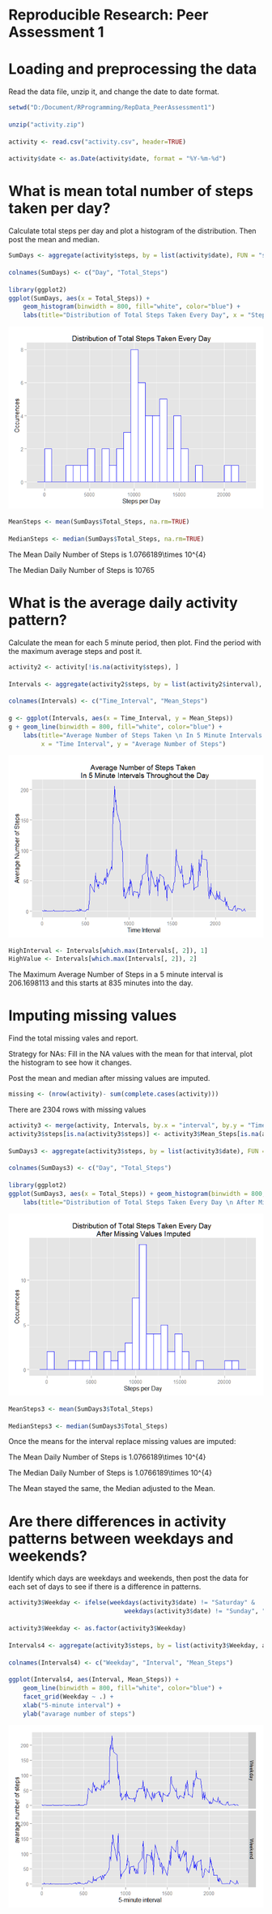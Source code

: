 # Reproducible Research: Peer Assessment 1


# Loading and preprocessing the data

Read the data file, unzip it, and change the date to date format.


```r
setwd("D:/Document/RProgramming/RepData_PeerAssessment1")

unzip("activity.zip")

activity <- read.csv("activity.csv", header=TRUE)

activity$date <- as.Date(activity$date, format = "%Y-%m-%d")
```

# What is mean total number of steps taken per day?

Calculate total steps per day and plot a histogram of the distribution. Then post the mean and median.


```r
SumDays <- aggregate(activity$steps, by = list(activity$date), FUN = "sum")

colnames(SumDays) <- c("Day", "Total_Steps")

library(ggplot2)
ggplot(SumDays, aes(x = Total_Steps)) + 
    geom_histogram(binwidth = 800, fill="white", color="blue") + 
    labs(title="Distribution of Total Steps Taken Every Day", x = "Steps per Day", y="Occurrences")
```

![](PA1_template_files/figure-html/question1-1.png) 

```r
MeanSteps <- mean(SumDays$Total_Steps, na.rm=TRUE)

MedianSteps <- median(SumDays$Total_Steps, na.rm=TRUE)
```

The Mean Daily Number of Steps is 1.0766189\times 10^{4}

The Median Daily Number of Steps is 10765

# What is the average daily activity pattern?

Calculate the mean for each 5 minute period, then plot.  Find the period with the maximum average steps and post it.


```r
activity2 <- activity[!is.na(activity$steps), ]

Intervals <- aggregate(activity2$steps, by = list(activity2$interval), FUN = "mean")

colnames(Intervals) <- c("Time_Interval", "Mean_Steps")

g <- ggplot(Intervals, aes(x = Time_Interval, y = Mean_Steps))
g + geom_line(binwidth = 800, fill="white", color="blue") + 
    labs(title="Average Number of Steps Taken \n In 5 Minute Intervals Throughout the Day", 
         x = "Time Interval", y = "Average Number of Steps")
```

![](PA1_template_files/figure-html/question2-1.png) 

```r
HighInterval <- Intervals[which.max(Intervals[, 2]), 1]
HighValue <- Intervals[which.max(Intervals[, 2]), 2]
```

The Maximum Average Number of Steps in a 5 minute interval is 206.1698113 and this starts at 835 minutes into the day.

# Imputing missing values

Find the total missing vales and report.

Strategy for NAs: Fill in the NA values with the mean for that interval, plot the histogram to see how it changes.  

Post the mean and median after missing values are imputed.


```r
missing <- (nrow(activity)- sum(complete.cases(activity)))
```

There are 2304 rows with missing values


```r
activity3 <- merge(activity, Intervals, by.x = "interval", by.y = "Time_Interval", all.x = TRUE)
activity3$steps[is.na(activity3$steps)] <- activity3$Mean_Steps[is.na(activity3$steps)]
                 
SumDays3 <- aggregate(activity3$steps, by = list(activity3$date), FUN = "sum")

colnames(SumDays3) <- c("Day", "Total_Steps")

library(ggplot2)
ggplot(SumDays3, aes(x = Total_Steps)) + geom_histogram(binwidth = 800, fill="white", color="blue") + 
    labs(title="Distribution of Total Steps Taken Every Day \n After Missing Values Imputed", x = "Steps per Day", y="Occurrences")
```

![](PA1_template_files/figure-html/question3b-1.png) 

```r
MeanSteps3 <- mean(SumDays3$Total_Steps)

MedianSteps3 <- median(SumDays3$Total_Steps)
```

Once the means for the interval replace missing values are imputed:

The Mean Daily Number of Steps is 1.0766189\times 10^{4}

The Median Daily Number of Steps is 1.0766189\times 10^{4}

The Mean stayed the same, the Median adjusted to the Mean.

# Are there differences in activity patterns between weekdays and weekends?

Identify which days are weekdays and weekends, then post the data for each set of days to see if there is a difference in patterns.


```r
activity3$Weekday <- ifelse(weekdays(activity3$date) != "Saturday" & 
                                weekdays(activity3$date) != "Sunday", "Weekday", "Weekend")

activity3$Weekday <- as.factor(activity3$Weekday)

Intervals4 <- aggregate(activity3$steps, by = list(activity3$Weekday, activity3$interval), FUN = "mean")

colnames(Intervals4) <- c("Weekday", "Interval", "Mean_Steps")

ggplot(Intervals4, aes(Interval, Mean_Steps)) + 
    geom_line(binwidth = 800, fill="white", color="blue") + 
    facet_grid(Weekday ~ .) +
    xlab("5-minute interval") + 
    ylab("avarage number of steps")
```

![](PA1_template_files/figure-html/question4-1.png) 
